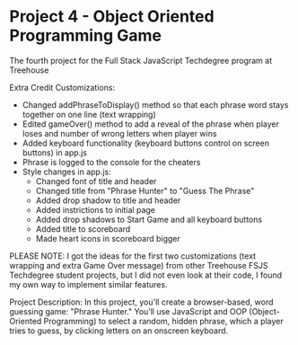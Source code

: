 # Project 4 - Object Oriented Programming Game
 The fourth project for the Full Stack JavaScript Techdegree program at Treehouse

Extra Credit Customizations:
 - Changed addPhraseToDisplay() method so that each phrase word stays together on one line (text wrapping)
 - Edited gameOver() method to add a reveal of the phrase when player loses and number of wrong letters when player wins
 - Added keyboard functionality (keyboard buttons control on screen buttons) in app.js
 - Phrase is logged to the console for the cheaters
 - Style changes in app.js:
     - Changed font of title and header
     - Changed title from "Phrase Hunter" to "Guess The Phrase"
     - Added drop shadow to title and header
     - Added instrictions to initial page
     - Added drop shadows to Start Game and all keyboard buttons
     - Added title to scoreboard
     - Made heart icons in scoreboard bigger

PLEASE NOTE: I got the ideas for the first two customizations (text wrapping and extra Game Over message) from other Treehouse FSJS Techdegree student projects, but I did not even look at their code, I found my own way to implement similar features.

Project Description:
In this project, you'll create a browser-based, word guessing game: "Phrase Hunter." You’ll use JavaScript and OOP (Object-Oriented Programming) to select a random, hidden phrase, which a player tries to guess, by clicking letters on an onscreen keyboard.
